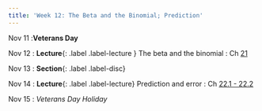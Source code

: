```yaml
---
title: 'Week 12: The Beta and the Binomial; Prediction'
---
```

Nov 11
:**Veterans Day**

Nov 12
: **Lecture**{: .label .label-lecture } The beta and the binomial
    : Ch [21](http://prob140.org/textbook/content/Chapter_21/00_The_Beta_and_the_Binomial.html)
    

Nov 13
: **Section**{: .label .label-disc}

Nov 14
: **Lecture**{: .label .label-lecture} Prediction and error
    : Ch [22.1 - 22.2](http://prob140.org/textbook/content/Chapter_22/00_Prediction.html)

Nov 15
: *Veterans Day Holiday*